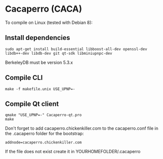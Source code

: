 Cacaperro (CACA)
===========

To compile on Linux (tested with Debian 8):

Install dependencies
--------------------
	sudo apt-get install build-essential libboost-all-dev openssl-dev libdb++-dev libdb-dev git qt-sdk libminiupnpc-dev

BerkeleyDB must be version 5.3.x

Compile CLI
-----------

	make -f makefile.unix USE_UPNP=-
	
Compile Qt client
-----------------

	qmake "USE_UPNP=-" Cacaperro-qt.pro
	make

Don't forget to add cacaperro.chickenkiller.com to the cacaperro.conf file in the .cacaperro folder for the bootstrap:

	addnode=cacaperro.chickenkiller.com

If the file does not exist create it in YOURHOMEFOLDER/.cacaperro
